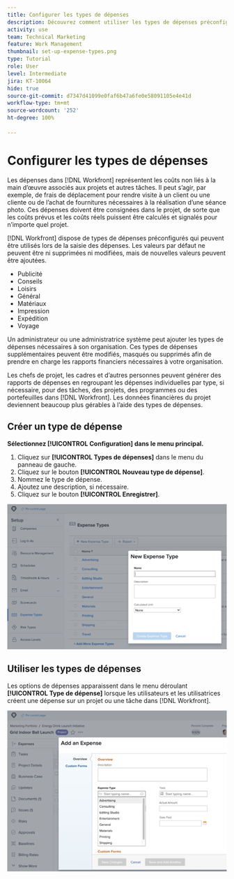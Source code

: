 ```yaml
---
title: Configurer les types de dépenses
description: Découvrez comment utiliser les types de dépenses préconfigurés lors de la saisie des dépenses et comment créer des types de dépenses.
activity: use
team: Technical Marketing
feature: Work Management
thumbnail: set-up-expense-types.png
type: Tutorial
role: User
level: Intermediate
jira: KT-10064
hide: true
source-git-commit: d7347d41099e0faf6b47a6fe0e58091105e4e41d
workflow-type: tm+mt
source-wordcount: '252'
ht-degree: 100%

---
```


# Configurer les types de dépenses

Les dépenses dans [!DNL Workfront] représentent les coûts non liés à la main d’œuvre associés aux projets et autres tâches. Il peut s’agir, par exemple, de frais de déplacement pour rendre visite à un client ou une cliente ou de l’achat de fournitures nécessaires à la réalisation d’une séance photo. Ces dépenses doivent être consignées dans le projet, de sorte que les coûts prévus et les coûts réels puissent être calculés et signalés pour n’importe quel projet.

[!DNL Workfront] dispose de types de dépenses préconfigurés qui peuvent être utilisés lors de la saisie des dépenses. Les valeurs par défaut ne peuvent être ni supprimées ni modifiées, mais de nouvelles valeurs peuvent être ajoutées.

* Publicité
* Conseils
* Loisirs
* Général
* Matériaux
* Impression
* Expédition
* Voyage

Un administrateur ou une administratrice système peut ajouter les types de dépenses nécessaires à son organisation. Ces types de dépenses supplémentaires peuvent être modifiés, masqués ou supprimés afin de prendre en charge les rapports financiers nécessaires à votre organisation.

Les chefs de projet, les cadres et d’autres personnes peuvent générer des rapports de dépenses en regroupant les dépenses individuelles par type, si nécessaire, pour des tâches, des projets, des programmes ou des portefeuilles dans [!DNL Workfront]. Les données financières du projet deviennent beaucoup plus gérables à l’aide des types de dépenses.

## Créer un type de dépense

**Sélectionnez [!UICONTROL Configuration] dans le menu principal.**

1. Cliquez sur **[!UICONTROL Types de dépenses]** dans le menu du panneau de gauche.
1. Cliquez sur le bouton **[!UICONTROL Nouveau type de dépense]**.
1. Nommez le type de dépense.
1. Ajoutez une description, si nécessaire.
1. Cliquez sur le bouton **[!UICONTROL Enregistrer]**.

![Image de la création d’un [!UICONTROL type de dépense]](assets/setting-up-finances-6.png)

## Utiliser les types de dépenses

Les options de dépenses apparaissent dans le menu déroulant **[!UICONTROL Type de dépense]** lorsque les utilisateurs et les utilisatrices créent une dépense sur un projet ou une tâche dans [!DNL Workfront].

![Image de l’ajout d’une nouvelle dépense](assets/setting-up-finances-7.png)
